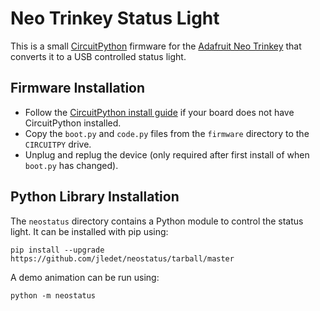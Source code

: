 # Neo Trinkey Status Light

This is a small [CircuitPython](https://circuitpython.org/) firmware for the [Adafruit Neo Trinkey](https://www.adafruit.com/product/4870) that converts it to a USB controlled status light.

## Firmware Installation

- Follow the [CircuitPython install guide](https://learn.adafruit.com/welcome-to-circuitpython/installing-circuitpython) if your board does not have CircuitPython installed.
- Copy the `boot.py` and `code.py` files from the `firmware` directory to the `CIRCUITPY` drive.
- Unplug and replug the device (only required after first install of when `boot.py` has changed).

## Python Library Installation

The `neostatus` directory contains a Python module to control the status light. It can be installed with pip using:

``` console
pip install --upgrade https://github.com/jledet/neostatus/tarball/master
```

A demo animation can be run using:

``` console
python -m neostatus
```
